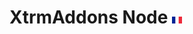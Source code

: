 # XtrmAddons Node [![fr-FR](https://github.com/shim-sao/assets/blob/master/images/france-flag-icon-16.png)](README.fr-FR.md)
